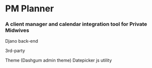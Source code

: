# PM Planner
### A client manager and calendar integration tool for Private Midwives

Djano back-end

3rd-party

Theme (Dashgum admin theme)
Datepicker js utility

